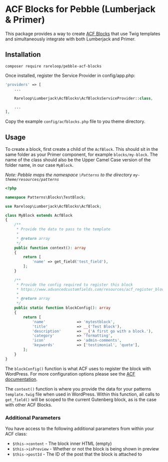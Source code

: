 # ACF Blocks for Pebble (Lumberjack & Primer)

This package provides a way to create [ACF Blocks](https://www.advancedcustomfields.com/resources/blocks/) that use Twig templates and simultaneously integrate with both Lumberjack and Primer.

## Installation

`composer require rareloop/pebble-acf-blocks`

Once installed, register the Service Provider in config/app.php:

```php
'providers' => [
    ...

    Rareloop\Lumberjack\AcfBlocks\AcfBlocksServiceProvider::class,

    ...
],
```

Copy the example `config/acfblocks.php` file to you theme directory.

## Usage

To create a block, first create a child of the `AcfBlock`. This should sit in the same folder as your Primer component, for example `blocks/my-block`. The name of the class should also be the Upper Camel Case version of the folder name, in our case `MyBlock`.

_Note: Pebble maps the namespace `\Patterns` to the directory `my-theme/resources/patterns`_

```php
<?php

namespace Patterns\Blocks\TestBlock;

use Rareloop\Lumberjack\AcfBlocks\AcfBlock;

class MyBlock extends AcfBlock
{
    /**
     * Provide the data to pass to the template
     *
     * @return array
     */
    public function context(): array
    {
        return [
            'name' => get_field('test_field'),
        ];
    }

    /**
     * Provide the config required to register this block
     * https://www.advancedcustomfields.com/resources/acf_register_block_type/
     *
     * @return array
     */
    public static function blockConfig(): array
    {
        return [
            'name'              => 'mytestblock',
            'title'             => __('Test Block'),
            'description'       => __('A first go with a block.'),
            'category'          => 'formatting',
            'icon'              => 'admin-comments',
            'keywords'          => ['testimonial', 'quote'],
        ];
    }
}
```

The `blockConfig()` function is what ACF uses to register the block with WordPress. For more configuration options please see the [ACF documentation](https://www.advancedcustomfields.com/resources/acf_register_block_type/).

The `context()` function is where you provide the data for your patterns `template.twig` file when used in WordPress. Within this function, all calls to `get_field()` will be scoped to the current Gutenberg block, as is the case with other ACF Blocks.

### Additional Parameters

You have access to the following additional parameters from within your ACF class:

- `$this->content` - The block inner HTML (empty)
- `$this->isPreview` - Whether or not the block is being shown in preview
- `$this->postId` - The ID of the post that the block is attached to

